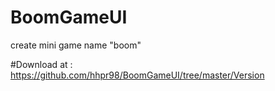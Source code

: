 # BoomGameUI
create mini game name "boom"

#Download at : https://github.com/hhpr98/BoomGameUI/tree/master/Version
